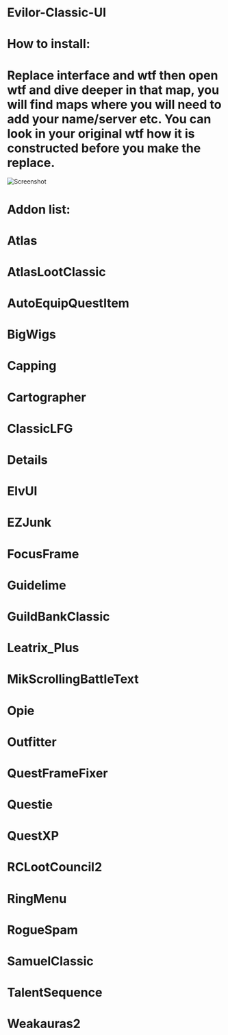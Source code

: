# Evilor-Classic-UI
# How to install:
# Replace interface and wtf then open wtf and dive deeper in that map, you will find maps where you will need to add your name/server etc. You can look in your original wtf how it is constructed before you make the replace.

![Screenshot](https://i.imgur.com/qVON9OH.jpg)

# Addon list:

# Atlas
# AtlasLootClassic
# AutoEquipQuestItem
# BigWigs
# Capping
# Cartographer
# ClassicLFG
# Details
# ElvUI
# EZJunk
# FocusFrame
# Guidelime
# GuildBankClassic
# Leatrix_Plus
# MikScrollingBattleText
# Opie
# Outfitter
# QuestFrameFixer
# Questie
# QuestXP
# RCLootCouncil2
# RingMenu
# RogueSpam
# SamuelClassic
# TalentSequence
# Weakauras2

